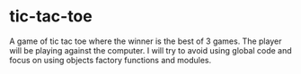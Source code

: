 # tic-tac-toe

A game of tic tac toe where the winner is the best of 3 games. The player will be playing against the computer. I will try to avoid using global code and focus on using objects factory functions and modules.